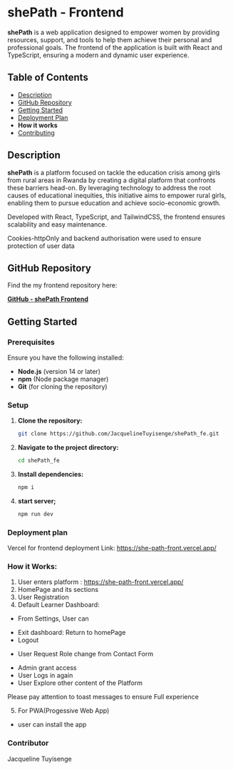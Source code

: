 # shePath - Frontend

**shePath** is a web application designed to empower women by providing resources, support, and tools to help them achieve their personal and professional goals. The frontend of the application is built with React and TypeScript, ensuring a modern and dynamic user experience.

## Table of Contents
- [Description](#description)
- [GitHub Repository](#github-repository)
- [Getting Started](#getting-started)
- [Deployment Plan](#deployment-plan)
- **How it works**
- [Contributing](#contributing)


## Description

**shePath** is a platform focused on tackle the education crisis among girls from rural areas in Rwanda by creating a digital platform that confronts these barriers head-on. By leveraging technology to address the root causes of educational inequities, this initiative aims to empower rural girls, enabling them to pursue education and achieve socio-economic growth.


Developed with React, TypeScript, and TailwindCSS, the frontend ensures scalability and easy maintenance.

Cookies-httpOnly and backend authorisation were used to ensure protection of user data

## GitHub Repository

Find the my frontend repository here:

[**GitHub - shePath Frontend**](https://github.com/JacquelineTuyisenge/shePath_fe/tree/develop)

## Getting Started

### Prerequisites

Ensure you have the following installed:
- **Node.js** (version 14 or later)
- **npm** (Node package manager)
- **Git** (for cloning the repository)

### Setup

1. **Clone the repository:**

   ```bash
   git clone https://github.com/JacquelineTuyisenge/shePath_fe.git
   ```
2. **Navigate to the project directory:**

   ```bash
   cd shePath_fe
    ```

3. **Install dependencies:**
    ```bash
    npm i
    ```
4. **start server;**
    ```bash
    npm run dev
    ```

### Deployment plan
Vercel for frontend deployment
Link: https://she-path-front.vercel.app/

### How it Works:

1. User enters platform : https://she-path-front.vercel.app/
2. HomePage and its sections
3. User Registration
4. Default Learner Dashboard:

 * From Settings, User can
 - Exit dashboard: Return to homePage
 - Logout

 * User Request Role change from Contact Form
 - Admin grant access
 - User Logs in again
 - User Explore other content of the Platform

 Please pay attention to toast messages to ensure Full experience

5. For PWA(Progessive Web App)
 - user can install the app

### Contributor
Jacqueline Tuyisenge